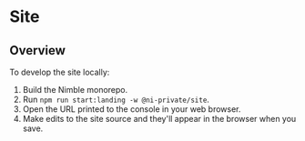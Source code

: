 # Site

## Overview

To develop the site locally:
1. Build the Nimble monorepo.
2. Run `npm run start:landing -w @ni-private/site`.
3. Open the URL printed to the console in your web browser.
4. Make edits to the site source and they'll appear in the browser when you save.
